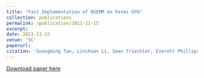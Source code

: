 ```yaml
---
title: "Fast Implementation of DGEMM on Fermi GPU"
collection: publications
permalink: /publication/2011-11-15
excerpt:
date: 2011-11-15
venue: 'SC'
paperurl:
citation: 'Guangming Tan, Linchuan Li, Sean Triechler, Everett Phillips, Yungang Bao, Ninghui Sun. &quot;Fast Implementation of DGEMM on Fermi GPU.&quot; <i>ACM/IEEE Supercomputing (SC), 2011.</i>'
---
```


[Download paper here](http://tanniu.github.io/files/paper5.pdf)
